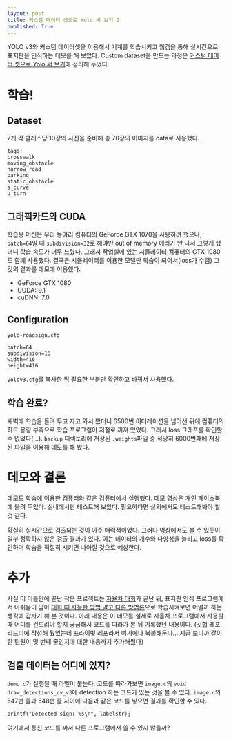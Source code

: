 ```yaml
---
layout: post
title: 커스텀 데이터 셋으로 Yolo 써 보기 2
published: True
---
```




YOLO v3와 커스텀 데이터셋을 이용해서 기계를 학습시키고 웹캠을 통해 실시간으로 표지판을 인식하는 데모를 해 보았다. Custom dataset을 만드는 과정은 [커스텀 데이터 셋으로 Yolo 써 보기](https://jueun-park.github.io/2018-07-12/yolo-custom-dataset)에 정리해 두었다.



# 학습!

## Dataset

7개 각 클래스당 10장의 사진을 준비해 총 70장의 이미지를 data로 사용했다.

```
tags:
crosswalk
moving_obstacle
narrow_road
parking
static_obstacle
s_curve
u_turn
```



## 그래픽카드와 CUDA

학습용 머신은 우리 동아리 컴퓨터의 GeForce GTX 1070을 사용하려 했으나, `batch=64`일 때 `subdivision=32`로 해야만 out of memory 에러가 안 나서 그렇게 했더니 학습 속도가 너무 느렸다. 그래서 작업실에 있는 시뮬레이터 컴퓨터의 GTX 1080도 함께 사용했다. 결국은 시뮬레이터를 이용한 모델만 학습이 되어서(loss가 수렴) 그것의 결과를 데모에 이용했다.

* GeForce GTX 1080
* CUDA: 9.1
* cuDNN: 7.0



## Configuration

`yolo-roadsign.cfg`

```
batch=64
subdivision=16
width=416
height=416
```

 `yolov3.cfg`를 복사한 뒤 필요한 부분만 확인하고 바꿔서 사용했다.



## 학습 완료?

새벽에 학습을 돌려 두고 자고 와서 봤더니 6500번 이터레이션을 넘어선 뒤에 컴퓨터의 하드 용량 부족으로 학습 프로그램이 저절로 꺼져 있었다. 그래서 loss 그래프를 확인할 수 없었다(...). `backup` 디렉토리에 저장된 `.weights`파일 중 적당히 6000번째에 저장된 파일을 이용해 데모를 해 봤다.



# 데모와 결론

데모도 학습에 이용한 컴퓨터와 같은 컴퓨터에서 실행했다. [데모 영상](https://www.facebook.com/elpion19/posts/1760625427385820?notif_id=1531383678736860&notif_t=feedback_reaction_generic)은 개인 페이스북에 올려 두었다. 실내에서만 테스트해 보았다. 필요하다면 실외에서도 테스트해봐야 할 것 같다.

확실히 실시간으로 검출되는 것이 아주 매력적이었다. 그러나 영상에서도 볼 수 있듯이 일부 정확하지 않은 검출 결과가 있다. 이는 데이터의 개수와 다양성을 늘리고 loss를 확인하며 학습을 적절히 시키면 나아질 것으로 예상한다.



# 추가

사실 이 이틀만에 끝난 작은 프로젝트는 [자율차 대회](https://jueun-park.github.io/2018-07-08/postscript-autonomous-car)가 끝난 뒤, 표지판 인식 프로그램에서 아쉬움이 남아 [대회 때 사용한 방법 말고 다른 방법론](https://jueun-park.github.io/2018-07-11/cnn-models)으로 학습시켜보면 어떨까 하는 생각에 갑자기 해 본 것이다. 아래 내용은 이 데모를 실제로 자율차 프로그램에서 사용할 때 어디를 건드려야 할지 궁금해서 코드를 따라가 본 뒤 기록했던 내용이다. (깃헙 레포 리드미에 작성해 뒀었는데 프라이빗 레포라서 여기에다 복붙해둔다... 지금 보니까 같이 한 팀원이 몇 번째 줄인지에 대한 내용까지 추가해뒀다)

## 검출 데이터는 어디에 있지?

`demo.c`가 실행될 때 라벨이 붙는다. 코드를 따라가보면 `image.c`의 `void draw_detections_cv_v3`에 detection 하는 코드가 있는 것을 볼 수 있다. `image.c`의 547번 줄과 548번 줄 사이에 다음과 같은 코드를 넣으면 결과를 확인할 수 있다.

`printf("Detected sign: %s\n", labelstr);`

여기에서 통신 코드를 짜서 다른 프로그램에서 쓸 수 있지 않을까?